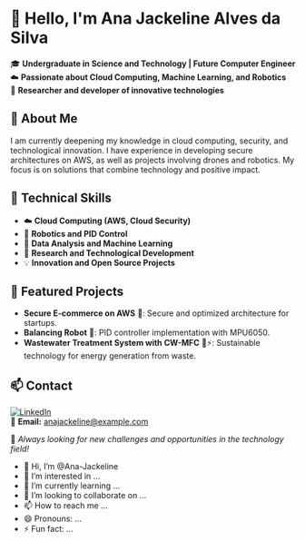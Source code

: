# 👋 Hello, I'm Ana Jackeline Alves da Silva

🎓 **Undergraduate in Science and Technology | Future Computer Engineer**  
☁️ **Passionate about Cloud Computing, Machine Learning, and Robotics**  
📍 **Researcher and developer of innovative technologies**  

## 🚀 About Me
I am currently deepening my knowledge in cloud computing, security, and technological innovation. I have experience in developing secure architectures on AWS, as well as projects involving drones and robotics. My focus is on solutions that combine technology and positive impact.

## 🔧 Technical Skills
- ☁️ **Cloud Computing (AWS, Cloud Security)**  
- 🤖 **Robotics and PID Control**  
- 💾 **Data Analysis and Machine Learning**  
- 🔬 **Research and Technological Development**  
- 💡 **Innovation and Open Source Projects**

## 📌 Featured Projects
- **Secure E-commerce on AWS** 🔐: Secure and optimized architecture for startups.
- **Balancing Robot** 🤖: PID controller implementation with MPU6050.
- **Wastewater Treatment System with CW-MFC** 🌱⚡: Sustainable technology for energy generation from waste.

## 📫 Contact
[![LinkedIn](https://img.shields.io/badge/LinkedIn-Ana%20Jackeline-blue?style=flat&logo=linkedin)](https://www.linkedin.com/in/ana-jackeline/)  
📩 **Email:** anajackeline@example.com  

🚀 _Always looking for new challenges and opportunities in the technology field!_


- 👋 Hi, I’m @Ana-Jackeline
- 👀 I’m interested in ...
- 🌱 I’m currently learning ...
- 💞️ I’m looking to collaborate on ...
- 📫 How to reach me ...
- 😄 Pronouns: ...
- ⚡ Fun fact: ...

<!---
Ana-Jackeline/Ana-Jackeline is a ✨ special ✨ repository because its `README.md` (this file) appears on your GitHub profile.
You can click the Preview link to take a look at your changes.
--->
